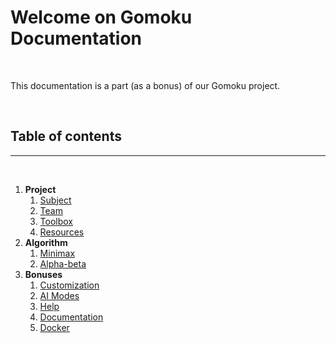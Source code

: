 # Welcome on Gomoku Documentation

<br>

This documentation is a part (as a bonus) of our Gomoku project.

<br>

## Table of contents

---

<br>

1. **Project**
	1. <a href="/gomoku/project/subject">Subject</a>
	2. <a href="/gomoku/project/team">Team</a>
	3. <a href="/gomoku/project/toolbox">Toolbox</a>
	4. <a href="/gomoku/project/resources">Resources</a>
2. **Algorithm**
	1. <a href="/gomoku/algorithm/minimax">Minimax</a>
	2. <a href="/gomoku/algorithm/alpha_beta">Alpha-beta</a>
3. **Bonuses**
	1. <a href="/gomoku/bonuses/customization">Customization</a>
	2. <a href="/gomoku/bonuses/ai_modes">AI Modes</a>
	3. <a href="/gomoku/bonuses/help">Help</a>
	4. <a href="/gomoku/bonuses/documentation">Documentation</a>
	5. <a href="/gomoku/bonuses/docker">Docker</a>
